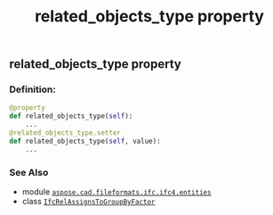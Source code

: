 ﻿---
title: related_objects_type property
second_title: Aspose.CAD for Python via .NET API References
description: 
type: docs
weight: 110
url: /python-net/aspose.cad.fileformats.ifc.ifc4.entities/ifcrelassignstogroupbyfactor/related_objects_type/
is_root: false
---

## related_objects_type property

### Definition:
```python
@property
def related_objects_type(self):
    ...
@related_objects_type.setter
def related_objects_type(self, value):
    ...
```

### See Also
* module [`aspose.cad.fileformats.ifc.ifc4.entities`](../../)
* class [`IfcRelAssignsToGroupByFactor`](/cad/python-net/aspose.cad.fileformats.ifc.ifc4.entities/ifcrelassignstogroupbyfactor)
